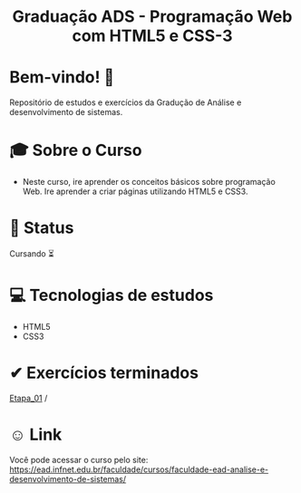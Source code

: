 <div align="center">
<h1>Graduação ADS - Programação Web com HTML5 e CSS-3 </h1>
</div>

# Bem-vindo! 👋 <a name="id01"></a>
Repositório de estudos e exercícios da Gradução de Análise e desenvolvimento de sistemas.

# &#x1F393; Sobre o Curso
<ul>
<li>Neste curso, ire aprender os conceitos básicos sobre programação Web. Ire aprender a criar páginas utilizando HTML5 e CSS3.</li>
</ul>

# &#x1F680; Status
Cursando ⏳


# &#x1F4BB; Tecnologias de estudos
<ul>
  <li>HTML5</li>
  <li>CSS3</li>
</ul>

# &#10004; Exercícios terminados

<a href="https://kaiketorres.github.io/Programacao-Web-com-HTML-5-e-CSS-3---Faculdade-infnet/Material%20-%20Etapa%201/Site_Insetos/">Etapa_01</a> /


# &#X263A; Link
Você pode acessar o curso pelo site: https://ead.infnet.edu.br/faculdade/cursos/faculdade-ead-analise-e-desenvolvimento-de-sistemas/



